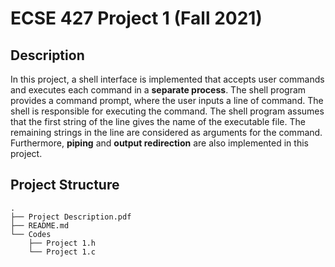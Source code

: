 # ECSE 427 Project 1 (Fall 2021)

## Description
In this project, a shell interface is implemented that accepts user commands and executes each command in a **separate process**. 
The shell program provides a command prompt, where the user inputs a line of command. 
The shell is responsible for executing the command. The shell program assumes that the first string of the line gives the name of the executable file. 
The remaining strings in the line are considered as arguments for the command. Furthermore, **piping** and **output redirection** are also implemented in this project.


## Project Structure

```console
.
├── Project Description.pdf
├── README.md
└── Codes
    ├── Project 1.h
    └── Project 1.c
```
